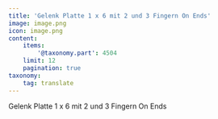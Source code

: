 ```yaml
---
title: 'Gelenk Platte 1 x 6 mit 2 und 3 Fingern On Ends'
image: image.png
icon: image.png
content:
    items:
        '@taxonomy.part': 4504
    limit: 12
    pagination: true
taxonomy:
    tag: translate
---
```


Gelenk Platte 1 x 6 mit 2 und 3 Fingern On Ends
